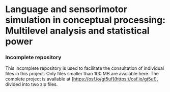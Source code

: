 
# Language and sensorimotor simulation in conceptual processing: Multilevel analysis and statistical power

### Incomplete repository

This incomplete repository is used to facilitate the consultation of individual files in this project. Only files smaller than 100 MB are available here. The complete project is available at [https://osf.io/gt5uf](https://osf.io/gt5uf), divided into two zip files.
